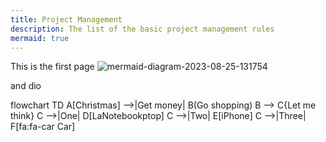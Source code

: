 ```yaml
---
title: Project Management
description: The list of the basic project management rules
mermaid: true
---
```


This is the first page
![mermaid-diagram-2023-08-25-131754](https://github.com/darynakot/darynakot.github.io/assets/143038872/3400649a-302d-4a8c-95f1-fabbeee07245)

and dio


flowchart TD
    A[Christmas] -->|Get money| B(Go shopping)
    B --> C{Let me think}
    C -->|One| D[LaNotebookptop]
    C -->|Two| E[iPhone]
    C -->|Three| F[fa:fa-car Car]


    
    
